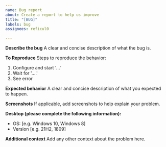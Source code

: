 ```yaml
---
name: Bug report
about: Create a report to help us improve
title: "[BUG]"
labels: bug
assignees: reficul0

---
```


**Describe the bug**
A clear and concise description of what the bug is.

**To Reproduce**
Steps to reproduce the behavior:
1. Configure and start '...'
2. Wait for '....'
3. See error

**Expected behavior**
A clear and concise description of what you expected to happen.

**Screenshots**
If applicable, add screenshots to help explain your problem.

**Desktop (please complete the following information):**
 - OS: [e.g. Windows 10, Windows 8]
 - Version [e.g. 21H2, 1809]

**Additional context**
Add any other context about the problem here.
